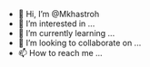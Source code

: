 - 👋 Hi, I’m @Mkhastroh
- 👀 I’m interested in ...
- 🌱 I’m currently learning ...
- 💞️ I’m looking to collaborate on ...
- 📫 How to reach me ...

<!---
Mkhastroh/Mkhastroh is a ✨ special ✨ repository because its `README.md` (this file) appears on your GitHub profile.
You can click the Preview link to take a look at your changes.
--->
